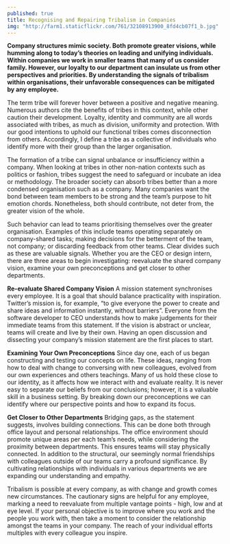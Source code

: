 ```yaml
---
published: true
title: Recognising and Repairing Tribalism in Companies
img: "http://farm1.staticflickr.com/761/32108913900_8fd4cb07f1_b.jpg"
---
```

**Company structures mimic society. Both promote greater visions, while humming along to today’s theories on leading and unifying individuals. Within companies we work in smaller teams that many of us consider family. However, our loyalty to our department can insulate us from other perspectives and priorities. By understanding the signals of tribalism within organisations, their unfavorable consequences can be mitigated by any employee.**

The term tribe will forever hover between a positive and negative meaning. Numerous authors cite the benefits of tribes in this context, while other caution their development. Loyalty, identity and community are all words associated with tribes, as much as division, uniformity and protection. With our good intentions to uphold our functional tribes comes disconnection from others. Accordingly, I define a tribe as a collective of individuals who identify more with their group than the larger organisation.

The formation of a tribe can signal unbalance or insufficiency within a company. When looking at tribes in other non-nation contexts such as politics or fashion, tribes suggest the need to safeguard or incubate an idea or methodology. The broader society can absorb tribes better than a more condensed organisation such as a company. Many companies want the bond between team members to be strong and the team’s purpose to hit emotion chords. Nonetheless, both should contribute, not deter from, the greater vision of the whole. 

Such behavior can lead to teams prioritising themselves over the greater organisation. Examples of this include teams operating separately on company-shared tasks; making decisions for the betterment of the team, not company; or discarding feedback from other teams. Clear divides such as these are valuable signals. Whether you are the CEO or design intern, there are three areas to begin investigating: reevaluate the shared company vision, examine your own preconceptions and get closer to other departments.

**Re-evaluate Shared Company Vision** 
A mission statement synchronises every employee. It is a goal that should balance practicality with inspiration. Twitter’s mission is, for example, “to give everyone the power to create and share ideas and information instantly, without barriers”. Everyone from the software developer to CEO understands how to make judgements for their immediate teams from this statement. If the vision is abstract or unclear, teams will create and live by their own. Having an open discussion and dissecting your company’s mission statement are the first places to start. 

**Examining Your Own Preconceptions** 
Since day one, each of us began constructing and testing our concepts on life. These ideas, ranging from how to deal with change to conversing with new colleagues, evolved from our own experiences and others teachings. Many of us hold these close to our identity, as it affects how we interact with and evaluate reality. It is never easy to separate our beliefs from our conclusions; however, it is a valuable skill in a business setting. By breaking down our preconceptions we can identify where our perspective points and how to expand its focus. 

**Get Closer to Other Departments** 
Bridging gaps, as the statement suggests, involves building connections. This can be done both through office layout and personal relationships. The office environment should promote unique areas per each team’s needs, while considering the proximity between departments. This ensures teams will stay physically connected. In addition to the structural, our seemingly normal friendships with colleagues outside of our teams carry a profound significance. By cultivating relationships with individuals in various departments we are expanding our understanding and empathy. 

Tribalism is possible at every company, as with change and growth comes new circumstances. The cautionary signs are helpful for any employee, marking a need to reevaluate from multiple vantage points - high, low and at eye level. If your personal objective is to improve where you work and the people you work with, then take a moment to consider the relationship amongst the teams in your company. The reach of your individual efforts multiples with every colleague you inspire.  
